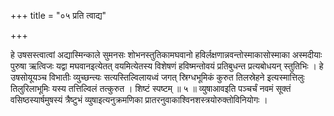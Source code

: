 +++
title = "०५ प्रति त्वाद्य"

+++

हे उषसस्त्वात्वां अद्यास्मिन्काले सुमनसः शोभनस्तुतिकामघवानो हविर्लक्षणान्नवन्तोस्माकासोस्माका अस्मदीयाः पुरुषा ऋत्विजः यद्वा मघवानइत्येतत् वयमित्येतस्य विशेषणं हविष्मन्तोवयं प्रतिबुधन्त प्रत्यबोधयन् स्तुतिभिः । हे उषसोयूयञ्च विभातीः व्युच्छन्त्यः सत्यस्तिल्विलायध्वं जगत् स्रिग्धभूमिकं कुरुत तिलस्रेहने इत्यस्मात्तिलुः तिलुरिलाभूमिः यस्य तत्तिल्विलं तत्कुरुत । शिष्टं स्पष्टम् ॥ ५ ॥ व्युषाआवइति पञ्चर्चं नवमं सूक्तं वसिष्ठस्यार्षमुषस्यं त्रैष्टुभं व्युषाइत्यनुक्रमणिका प्रातरनुवाकाश्विनशस्त्रयोरुक्तोविनियोगः ।